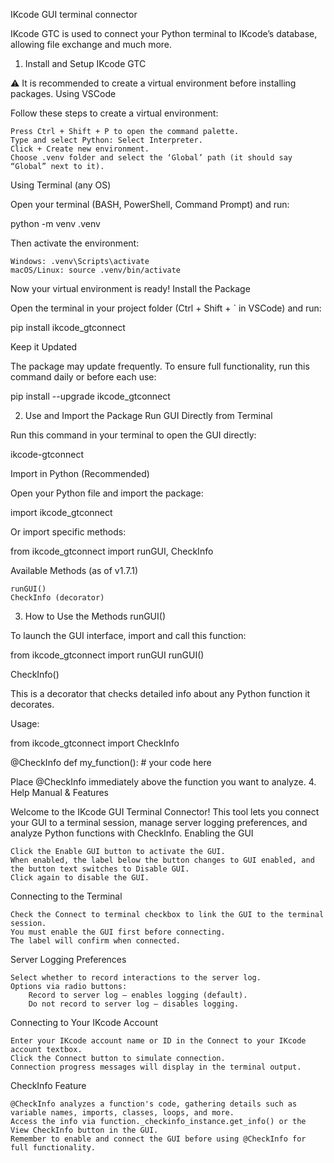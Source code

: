 IKcode GUI terminal connector



IKcode GTC is used to connect your Python terminal to IKcode’s database, allowing file exchange and much more.
1. Install and Setup IKcode GTC

⚠️ It is recommended to create a virtual environment before installing packages.
Using VSCode

Follow these steps to create a virtual environment:

    Press Ctrl + Shift + P to open the command palette.
    Type and select Python: Select Interpreter.
    Click + Create new environment.
    Choose .venv folder and select the ‘Global’ path (it should say “Global” next to it).

Using Terminal (any OS)

Open your terminal (BASH, PowerShell, Command Prompt) and run:

python -m venv .venv

Then activate the environment:

    Windows: .venv\Scripts\activate
    macOS/Linux: source .venv/bin/activate

Now your virtual environment is ready!
Install the Package

Open the terminal in your project folder (Ctrl + Shift + ` in VSCode) and run:

pip install ikcode_gtconnect

Keep it Updated

The package may update frequently. To ensure full functionality, run this command daily or before each use:

pip install --upgrade ikcode_gtconnect

2. Use and Import the Package
Run GUI Directly from Terminal

Run this command in your terminal to open the GUI directly:

ikcode-gtconnect

Import in Python (Recommended)

Open your Python file and import the package:

import ikcode_gtconnect

Or import specific methods:

from ikcode_gtconnect import runGUI, CheckInfo

Available Methods (as of v1.7.1)

    runGUI()
    CheckInfo (decorator)

3. How to Use the Methods
runGUI()

To launch the GUI interface, import and call this function:

from ikcode_gtconnect import runGUI
runGUI()

CheckInfo()

This is a decorator that checks detailed info about any Python function it decorates.

Usage:

from ikcode_gtconnect import CheckInfo

@CheckInfo
def my_function():
    # your code here

Place @CheckInfo immediately above the function you want to analyze.
4. Help Manual & Features

Welcome to the IKcode GUI Terminal Connector! This tool lets you connect your GUI to a terminal session, manage server logging preferences, and analyze Python functions with CheckInfo.
Enabling the GUI

    Click the Enable GUI button to activate the GUI.
    When enabled, the label below the button changes to GUI enabled, and the button text switches to Disable GUI.
    Click again to disable the GUI.

Connecting to the Terminal

    Check the Connect to terminal checkbox to link the GUI to the terminal session.
    You must enable the GUI first before connecting.
    The label will confirm when connected.

Server Logging Preferences

    Select whether to record interactions to the server log.
    Options via radio buttons:
        Record to server log — enables logging (default).
        Do not record to server log — disables logging.

Connecting to Your IKcode Account

    Enter your IKcode account name or ID in the Connect to your IKcode account textbox.
    Click the Connect button to simulate connection.
    Connection progress messages will display in the terminal output.

CheckInfo Feature

    @CheckInfo analyzes a function's code, gathering details such as variable names, imports, classes, loops, and more.
    Access the info via function._checkinfo_instance.get_info() or the View CheckInfo button in the GUI.
    Remember to enable and connect the GUI before using @CheckInfo for full functionality.

